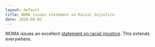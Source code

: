 ```yaml
---
layout: default
title: NOMA issues statement on Racial Injustice
date: 2020-06-02
---
```


NOMA issues an excellent [statement on racial injustice](https://noma.net/nomas-public-statement-regarding-racial-injustice-2020-may-31/). This extends everywhere.
